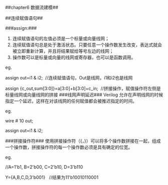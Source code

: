 ##chapter6 数据流建模##

##连续赋值语句##

###assign:###

1. 连续赋值语句的左值必须是一个标量或向量线网；
2. 连续赋值语句总是处于激活状态。只要任意一个操作数发生改变，表达式就会被立即重新计算，并且将结果赋给等号左边的线网；
3. 操作数可以是标量或向量的线网或寄存器，也可以是函数调用。

eg.

assign out=i1 & i2; &nbsp;//连续赋值语句，Out是线网，i1和i2也是线网

assign \{c_out,sum\[3:0]\}=a[3:0]+b[3:0]+c_in;&nbsp; //拼接操作，赋值操作符左侧是标量线网或向量线网的拼接
###线网声明延迟###
Verilog 允许在声明线网的时候指定一个延迟，这样在对该线网的任何赋值都会被推迟指定的时间。

eg.

wire # 10 out;

assign out=i1 & i2;

###拼接操作符###
使用拼接操作符（{，}）可以将多个操作数拼接在一起，组成一个操作数，拼接操作符的每一个操作数必须是具有确定的位宽。

eg.

//A=1'b1, B=2'b00, C=2'b10, D=3'b110

Y={A,B,C,D,3'b001} &nbsp; //结果为11'b10010110001



